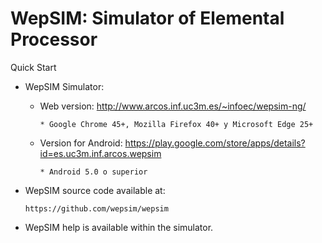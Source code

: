 # WepSIM: Simulator of Elemental Processor 
Quick Start

+ WepSIM Simulator:

   * Web version: http://www.arcos.inf.uc3m.es/~infoec/wepsim-ng/

         * Google Chrome 45+, Mozilla Firefox 40+ y Microsoft Edge 25+

   * Version for Android: https://play.google.com/store/apps/details?id=es.uc3m.inf.arcos.wepsim

         * Android 5.0 o superior

+ WepSIM source code available at: 

      https://github.com/wepsim/wepsim

+ WepSIM help is available within the simulator.


